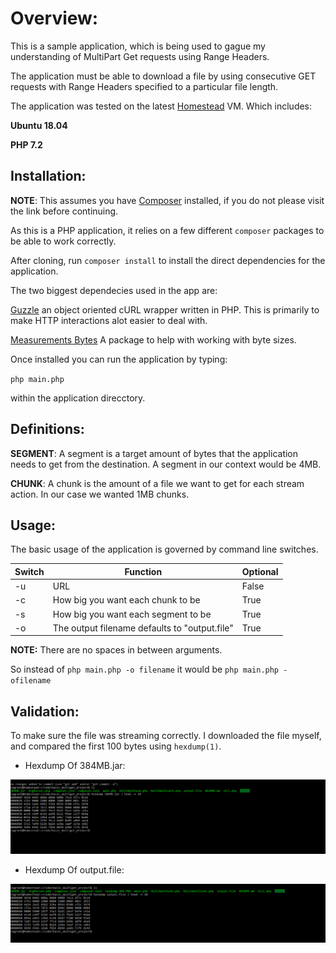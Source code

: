 
# Overview:

This is a sample application, which is being used to gague my understanding of MultiPart Get requests using Range Headers.

The application must be able to download a file by using consecutive GET requests with Range Headers specified to a particular file length.

The application was tested on the latest [Homestead](https://laravel.com/docs/5.6/homestead) VM. Which includes:

**Ubuntu 18.04**

**PHP 7.2**

## Installation:

**NOTE**: This assumes you have [Composer](https://www.getcomposer.com) installed, if you do not please visit the link before continuing.

As this is a PHP application, it relies on a few different `composer` packages to be able to work correctly. 

After cloning, run `composer install` to install the direct dependencies for the application.

The two biggest dependecies used in the app are:

[Guzzle](www.github.com/guzzle/guzzle) an object oriented cURL wrapper written in PHP. This is primarily to make HTTP interactions alot easier to deal with.

[Measurements Bytes](https://github.com/arnovr/measurements-bytes) A package to help with working with byte sizes.

Once installed you can run the application by typing:

`php main.php`

within the application direcctory.

## Definitions:

**SEGMENT**: A segment is a target amount of bytes that the application needs to get from the destination. A segment in our context would be 4MB.

**CHUNK**: A chunk is the amount of a file we want to get for each stream action. In our case we wanted 1MB chunks.

## Usage:

The basic usage of the application is governed by command line switches.

|  Switch | Function   |  Optional  |
|---|---|---|
| -u | URL  | False  |
|  -c | How big you want each chunk to be    | True   |
| -s  | How big you want each segment to be  | True   |
| -o  | The output filename defaults to "output.file"  | True |

**NOTE:** There are no spaces in between arguments.

So instead of `php main.php -o filename` it would be `php main.php -ofilename`

## Validation: 

To make sure the file was streaming correctly. I downloaded the file myself, and compared the first 100 bytes using `hexdump(1)`.

* Hexdump Of 384MB.jar:

![Hexdump of 384MB.jar](./hexdump-384.png)

* Hexdump Of output.file:

![Hexdump of 384MB.jar](./output.file-hexdump.png)
